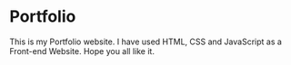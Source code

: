 # Portfolio
This is my Portfolio website.
I have used HTML, CSS and JavaScript as a Front-end Website.
Hope you all like it.
